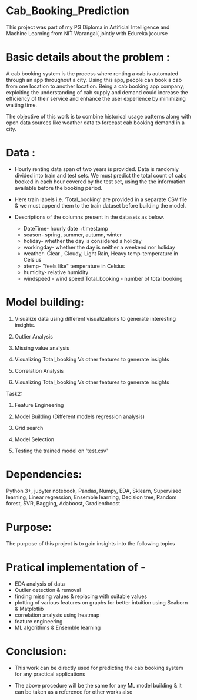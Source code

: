 # Cab_Booking_Prediction

This project was part of my PG Diploma in Artificial Intelligence and Machine Learning from NIT Warangal( jointly with Edureka )course

# Basic details about the problem :

A cab booking system is the process where renting a cab is automated through an app throughout a city. Using this app, people can book a cab from one location to another location. Being a cab booking app company, exploiting the understanding of cab supply and demand could increase the efficiency of their service and enhance the user experience by minimizing waiting time.

The objective of this work is to combine historical usage patterns along with open data sources like weather data to forecast cab booking demand in a city.

# Data :

- Hourly renting data span of two years is provided. Data is randomly divided into train and test sets. We must predict the total count of cabs booked in each hour covered by the test set, using the 
  the information available before the booking period.
- Here train labels i.e. ‘Total_booking’ are provided in a separate CSV file & we must append them to the train dataset before building the model.
- Descriptions of the columns present in the datasets as below.

  * DateTime- hourly date +timestamp
  * season- spring, summer, autumn, winter
  * holiday- whether the day is considered a holiday
  * workingday- whether the day is neither a weekend nor holiday
  * weather- Clear , Cloudy, Light Rain, Heavy temp-temperature in Celsius
  * atemp- "feels like" temperature in Celsius
  * humidity- relative humidity
  * windspeed - wind speed
Total_booking - number of total booking

# Model building:

1. Visualize data using different visualizations to generate interesting insights.

2. Outlier Analysis

3. Missing value analysis

4. Visualizing Total_booking Vs other features to generate insights

5. Correlation Analysis
   
6. Visualizing Total_booking Vs other features to generate insights 

Task2:

1. Feature Engineering

2. Model Building
  (Different models regression analysis)

3. Grid search

4. Model Selection

5. Testing the trained model on 'test.csv'


# Dependencies:

Python 3+, jupyter notebook, Pandas, Numpy, EDA, Sklearn, Supervised learning, Linear regression, Ensemble learning, Decision tree, Random forest, SVR, Bagging, Adaboost, Gradientboost

# Purpose:
The purpose of this project is to gain insights into the following topics

# Pratical implementation of -

* EDA analysis of data
* Outlier detection & removal
* finding missing values & replacing with suitable values
* plotting of various features on graphs for better intuition using Seaborn & Matplotlib
* correlation analysis using heatmap
* feature engineering
* ML algorithms & Ensemble learning

# Conclusion:
- This work can be directly used for predicting the cab booking system for any practical applications

- The above procedure will be the same for any ML model building & it can be taken as a reference for other works also
